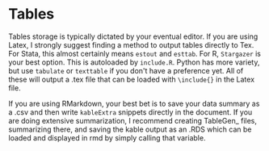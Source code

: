 # Tables

Tables storage is typically dictated by your eventual editor. If you are using Latex, I strongly suggest finding a method to output tables directly to Tex. For Stata, this almost certainly means `estout` and `esttab`. For R, `Stargazer` is your best option. This is autoloaded by `include.R`. Python has more variety, but use `tabulate` or `texttable` if you don't have a preference yet. All of these will output a .tex file that can be loaded with `\include{}` in the Latex file.

If you are using RMarkdown, your best bet is to save your data summary as a .csv and then write `kableExtra` snippets directly in the document. If you are doing extensive summarization, I recommend creating TableGen_ files, summarizing there, and saving the kable output as an .RDS which can be loaded and displayed in rmd by simply calling that variable.